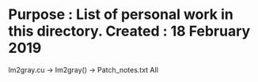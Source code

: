 Purpose : List of personal work in this directory.
Created : 18 February 2019
===================================================
Im2gray.cu
  -> Im2gray()
  -> Patch_notes.txt All
